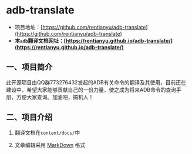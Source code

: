 # adb-translate

- 项目地址：[https://github.com/rentianyu/adb-translate](https://github.com/rentianyu/adb-translate)
- **本`adb`翻译文档网址：[https://rentianyu.github.io/adb-translate/](https://rentianyu.github.io/adb-translate/)**

## 一、项目简介

此开源项目由QQ群773276432发起的ADB有关命令的翻译及其使用，目前还在建设中，希望大家能够贡献自己的一份力量，使之成为将来ADB命令的查询手册，方便大家查询。加油吧，搞机人！

## 二、项目介绍

1. 翻译文档在`content/docs/`中

2. 文章编辑采用 [MarkDown](https://www.jianshu.com/p/fdb5cbdaf244) 格式
